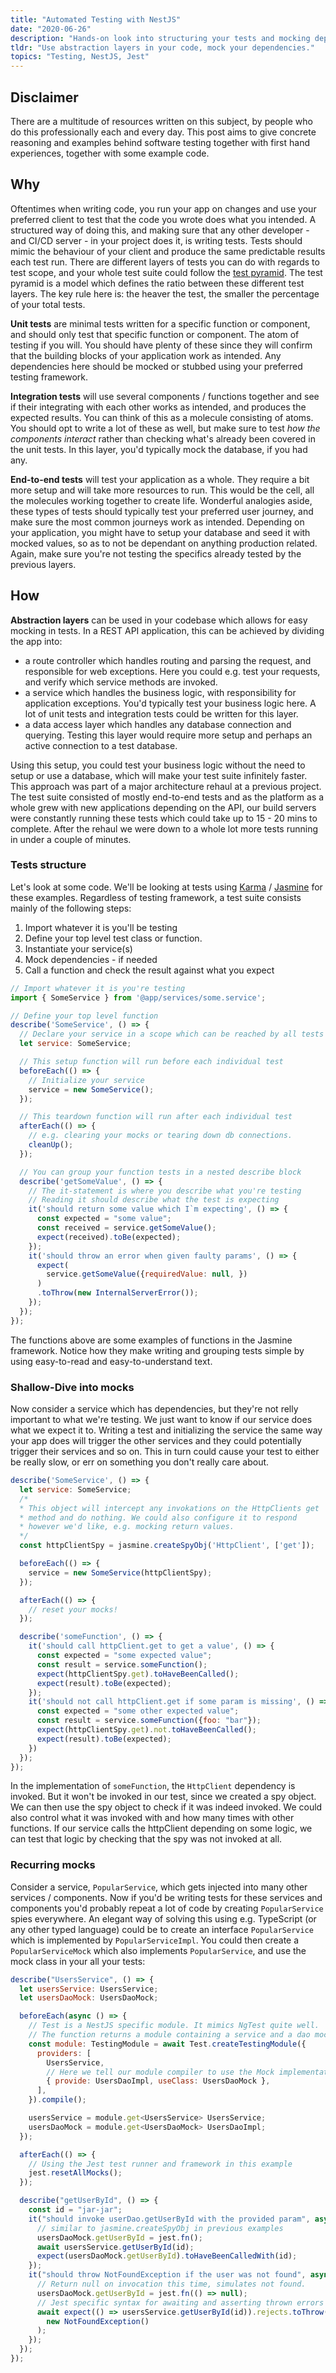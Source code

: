```yaml
---
title: "Automated Testing with NestJS"
date: "2020-06-26"
description: "Hands-on look into structuring your tests and mocking dependencies."
tldr: "Use abstraction layers in your code, mock your dependencies."
topics: "Testing, NestJS, Jest"
---
```


## Disclaimer

There are a multitude of resources written on this subject, by people who do this professionally each and every day. This post aims to give concrete reasoning and examples behind software testing together with first hand experiences, together with some example code.

## Why

Oftentimes when writing code, you run your app on changes and use your preferred client to test that the code you wrote does what you intended. A structured way of doing this, and making sure that any other developer - and CI/CD server - in your project does it, is writing tests. Tests should mimic the behaviour of your client and produce the same predictable results each test run. There are different layers of tests you can do with regards to test scope, and your whole test suite could follow the [test pyramid](https://martinfowler.com/articles/practical-test-pyramid.html#TheTestPyramid). The test pyramid is a model which defines the ratio between these different test layers. The key rule here is: the heaver the test, the smaller the percentage of your total tests.

**Unit tests** are minimal tests written for a specific function or component, and should only test that specific function or component. The atom of testing if you will. You should have plenty of these since they will confirm that the building blocks of your application work as intended. Any dependencies here should be mocked or stubbed using your preferred testing framework.

**Integration tests** will use several components / functions together and see if their integrating with each other works as intended, and produces the expected results. You can think of this as a molecule consisting of atoms. You should opt to write a lot of these as well, but make sure to test _how the components interact_ rather than checking what's already been covered in the unit tests. In this layer, you'd typically mock the database, if you had any.

**End-to-end tests** will test your application as a whole. They require a bit more setup and will take more resources to run. This would be the cell, all the molecules working together to create life. Wonderful analogies aside, these types of tests should typically test your preferred user journey, and make sure the most common journeys work as intended. Depending on your application, you might have to setup your database and seed it with mocked values, so as to not be dependant on anything production related. Again, make sure you're not testing the specifics already tested by the previous layers.

## How

**Abstraction layers** can be used in your codebase which allows for easy mocking in tests. In a REST API application, this can be achieved by dividing the app into:

- a route controller which handles routing and parsing the request, and responsible for web exceptions. Here you could e.g. test your requests, and verify which service methods are invoked.
- a service which handles the business logic, with responsibility for application exceptions. You'd typically test your business logic here. A lot of unit tests and integration tests could be written for this layer.
- a data access layer which handles any database connection and querying. Testing this layer would require more setup and perhaps an active connection to a test database.

Using this setup, you could test your business logic without the need to setup or use a database, which will make your test suite infinitely faster. This approach was part of a major architecture rehaul at a previous project. The test suite consisted of mostly end-to-end tests and as the platform as a whole grew with new applications depending on the API, our build servers were constantly running these tests which could take up to 15 - 20 mins to complete. After the rehaul we were down to a whole lot more tests running in under a couple of minutes.

### Tests structure

Let's look at some code. We'll be looking at tests using [Karma](https://karma-runner.github.io/latest/index.html) / [Jasmine](https://jasmine.github.io/) for these examples. Regardless of testing framework, a test suite consists mainly of the following steps:

1. Import whatever it is you'll be testing
2. Define your top level test class or function.
3. Instantiate your service(s)
4. Mock dependencies - if needed
5. Call a function and check the result against what you expect

```JavaScript
// Import whatever it is you're testing
import { SomeService } from '@app/services/some.service';

// Define your top level function
describe('SomeService', () => {
  // Declare your service in a scope which can be reached by all tests cases
  let service: SomeService;

  // This setup function will run before each individual test
  beforeEach(() => {
    // Initialize your service
    service = new SomeService();
  });

  // This teardown function will run after each individual test
  afterEach(() => {
    // e.g. clearing your mocks or tearing down db connections.
    cleanUp();
  });

  // You can group your function tests in a nested describe block
  describe('getSomeValue', () => {
    // The it-statement is where you describe what you're testing
    // Reading it should describe what the test is expecting
    it('should return some value which I`m expecting', () => {
      const expected = "some value";
      const received = service.getSomeValue();
      expect(received).toBe(expected);
    });
    it('should throw an error when given faulty params', () => {
      expect(
        service.getSomeValue({requiredValue: null, })
      )
      .toThrow(new InternalServerError());
    });
  });
});

```

The functions above are some examples of functions in the Jasmine framework. Notice how they make writing and grouping tests simple by using easy-to-read and easy-to-understand text.

### Shallow-Dive into mocks

Now consider a service which has dependencies, but they're not relly important to what we're testing. We just want to know if our service does what we expect it to. Writing a test and initializing the service the same way your app does will trigger the other services and they could potentially trigger their services and so on. This in turn could cause your test to either be really slow, or err on something you don't really care about.

```JavaScript
describe('SomeService', () => {
  let service: SomeService;
  /*
  * This object will intercept any invokations on the HttpClients get
  * method and do nothing. We could also configure it to respond
  * however we'd like, e.g. mocking return values.
  */
  const httpClientSpy = jasmine.createSpyObj('HttpClient', ['get']);

  beforeEach(() => {
    service = new SomeService(httpClientSpy);
  });

  afterEach(() => {
    // reset your mocks!
  });

  describe('someFunction', () => {
    it('should call httpClient.get to get a value', () => {
      const expected = "some expected value";
      const result = service.someFunction();
      expect(httpClientSpy.get).toHaveBeenCalled();
      expect(result).toBe(expected);
    });
    it('should not call httpClient.get if some param is missing', () => {
      const expected = "some other expected value";
      const result = service.someFunction({foo: "bar"});
      expect(httpClientSpy.get).not.toHaveBeenCalled();
      expect(result).toBe(expected);
    })
  });
});
```

In the implementation of `someFunction`, the `HttpClient` dependency is invoked. But it won't be invoked in our test, since we created a spy object. We can then use the spy object to check if it was indeed invoked. We could also control what it was invoked with and how many times with other functions. If our service calls the httpClient depending on some logic, we can test that logic by checking that the spy was not invoked at all.

### Recurring mocks

Consider a service, `PopularService`, which gets injected into many other services / components. Now if you'd be writing tests for these services and components you'd probably repeat a lot of code by creating `PopularService` spies everywhere. An elegant way of solving this using e.g. TypeScript (or any other typed language) could be to create an interface `PopularService` which is implemented by `PopularServiceImpl`. You could then create a `PopularServiceMock` which also implements `PopularService`, and use the mock class in your all your tests:

```javascript
describe("UsersService", () => {
  let usersService: UsersService;
  let usersDaoMock: UsersDaoMock;

  beforeEach(async () => {
    // Test is a NestJS specific module. It mimics NgTest quite well.
    // The function returns a module containing a service and a dao mock
    const module: TestingModule = await Test.createTestingModule({
      providers: [
        UsersService,
        // Here we tell our module compiler to use the Mock implementation
        { provide: UsersDaoImpl, useClass: UsersDaoMock },
      ],
    }).compile();

    usersService = module.get<UsersService> UsersService;
    usersDaoMock = module.get<UsersDaoMock> UsersDaoImpl;
  });

  afterEach(() => {
    // Using the Jest test runner and framework in this example
    jest.resetAllMocks();
  });

  describe("getUserById", () => {
    const id = "jar-jar";
    it("should invoke userDao.getUserById with the provided param", async () => {
      // similar to jasmine.createSpyObj in previous examples
      usersDaoMock.getUserById = jest.fn();
      await usersService.getUserById(id);
      expect(usersDaoMock.getUserById).toHaveBeenCalledWith(id);
    });
    it("should throw NotFoundException if the user was not found", async () => {
      // Return null on invocation this time, simulates not found.
      usersDaoMock.getUserById = jest.fn(() => null);
      // Jest specific syntax for awaiting and asserting thrown errors
      await expect(() => usersService.getUserById(id)).rejects.toThrow(
        new NotFoundException()
      );
    });
  });
});
```
